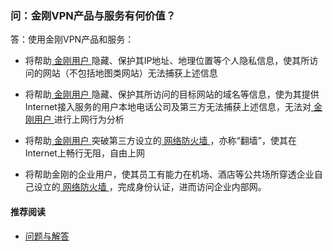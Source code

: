 ### 问：金刚VPN产品与服务有何价值？

答：使用金刚VPN产品和服务：

- 将帮助[ 金刚用户 ](https://a2zitpro.github.io/web/金刚用户)隐藏、保护其IP地址、地理位置等个人隐私信息，使其所访问的网站（不包括地图类网站）无法捕获上述信息

- 将帮助[ 金刚用户 ](https://a2zitpro.github.io/web/金刚用户)隐藏、保护其所访问的目标网站的域名等信息，使为其提供Internet接入服务的用户本地电话公司及第三方无法捕获上述信息，无法对[ 金刚用户 ](https://a2zitpro.github.io/web/金刚用户)进行上网行为分析

- 将帮助[ 金刚用户 ](https://a2zitpro.github.io/web/金刚用户)突破第三方设立的[ 网络防火墙 ](https://a2zitpro.github.io/web/防火墙)，亦称“翻墙”，使其在Internet上畅行无阻，自由上网

- 将帮助金刚的企业用户，使其员工有能力在机场、酒店等公共场所穿透企业自己设立的[ 网络防火墙 ](https://a2zitpro.github.io/web/防火墙)，完成身份认证，进而访问企业内部网。

#### 推荐阅读
- [ 问题与解答 ](https://a2zitpro.github.io/web/问题与解答)



